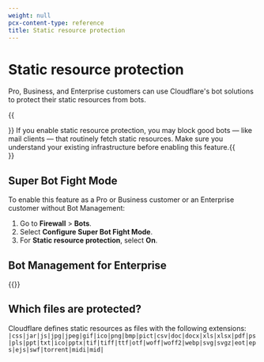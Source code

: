 ```yaml
---
weight: null
pcx-content-type: reference
title: Static resource protection
---
```


# Static resource protection

Pro, Business, and Enterprise customers can use Cloudflare's bot solutions to protect their static resources from bots.

{{<Aside type="warning" header="Warning">}} If you enable static resource protection, you may block good bots — like mail clients — that
routinely fetch static resources. Make sure you understand your existing infrastructure before
enabling this feature.{{</Aside>}}

## Super Bot Fight Mode

To enable this feature as a Pro or Business customer or an Enterprise customer without Bot Management:

1.  Go to **Firewall** > **Bots**.
2.  Select **Configure Super Bot Fight Mode**.
3.  For **Static resource protection**, select **On**.

## Bot Management for Enterprise

{{<render file="_static-resources-bm.md">}}

## Which files are protected?

Cloudflare defines static resources as files with the following extensions:
`|css|jar|js|jpg|jpeg|gif|ico|png|bmp|pict|csv|doc|docx|xls|xlsx|pdf|ps|pls|ppt|txt|ico|pptx|tif|tiff|ttf|otf|woff|woff2|webp|svg|svgz|eot|eps|ejs|swf|torrent|midi|mid|`
